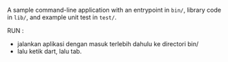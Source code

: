 A sample command-line application with an entrypoint in `bin/`, library code
in `lib/`, and example unit test in `test/`.

RUN :
- jalankan aplikasi dengan masuk terlebih dahulu ke directori bin/ 
- lalu ketik dart, lalu tab.

